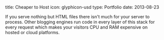 title: Cheaper to Host
icon: glyphicon-usd
type: Portfolio
date: 2013-08-23

If you serve nothing but HTML files there isn't much for your server to process. 
Other blogging engines run code in every layer of this stack for every request which makes your visitors CPU and RAM expensive on hosted or cloud platforms.